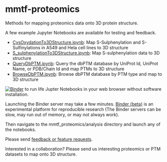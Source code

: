 # mmtf-proteomics
Methods for mapping proteomics data onto 3D protein structure.

A few example Jupyter Notebooks are available for testing and feedback.

* [CysOxydationTo3DStructure.ipynb](https://mybinder.org/v2/gh/sbl-sdsc/mmtf-proteomics/master?filepath=mmtf_proteomics%2Fanalysis%2FCysOxydationTo3DStructure.ipynb): Map S-Sulphenylation and S-Sulfinylations in A549 and Hela cell lines to 3D structure
* [S_sulphenylationTo3DStructure.ipynb](https://mybinder.org/v2/gh/sbl-sdsc/mmtf-proteomics/master?filepath=mmtf_proteomics%2Fanalysis%2FS_sulphenylationTo3DStructure.ipynb): Map S-sulphenylation data to 3D structure
* [QueryDbPTM.ipynb](https://mybinder.org/v2/gh/sbl-sdsc/mmtf-proteomics/master?filepath=mmtf_proteomics%2Fanalysis%2FQueryDbPTM.ipynb): Query the dbPTM database by UniProt Id, UniProt Name, or PDB/Chain Id  and map PTMs to 3D structure
* [BrowseDbPTM.ipynb](https://mybinder.org/v2/gh/sbl-sdsc/mmtf-proteomics/master?filepath=mmtf_proteomics%2Fanalysis%2FBrowseDbPTM.ipynb): Browse dbPTM database by PTM type and map to 3D structure

[![Binder](https://mybinder.org/badge.svg)](https://mybinder.org/v2/gh/sbl-sdsc/mmtf-proteomics/master) to run life Jupter Notebooks in your web browser without software installation.

Launching the Binder server may take a few minutes. [Binder (beta)](https://mybinder.org/) is an experimental platform for reproducible research (The Binder servers can be slow, may run out of memory, or may not always work).

Then navigate to the mmtf_proteomics/analysis directory and launch any of the notebooks.

Please send [feedback or feature requests](https://github.com/sbl-sdsc/mmtf-proteomics/issues).

Interested in a collaboration? Please send us interesting proteomics or PTM datasets to map onto 3D structure.
